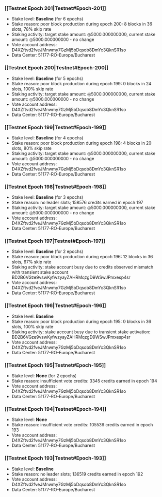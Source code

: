 ### [[Testnet Epoch 201|Testnet#Epoch-201]]
* Stake level: **Baseline** (for 6 epochs)
* Stake reason: poor block production during epoch 200: 8 blocks in 36 slots, 78% skip rate
* Staking activity: target stake amount: ◎5000.000000000, current stake amount: ◎5000.000000000 - no change
* Vote account address: D4XZftvd2fveJMnwmy7GzMj5bDqsob8DmYc3QknSR1so
* Data Center: 51177-RO-Europe/Bucharest
### [[Testnet Epoch 200|Testnet#Epoch-200]]
* Stake level: **Baseline** (for 5 epochs)
* Stake reason: poor block production during epoch 199: 0 blocks in 24 slots, 100% skip rate
* Staking activity: target stake amount: ◎5000.000000000, current stake amount: ◎5000.000000000 - no change
* Vote account address: D4XZftvd2fveJMnwmy7GzMj5bDqsob8DmYc3QknSR1so
* Data Center: 51177-RO-Europe/Bucharest
### [[Testnet Epoch 199|Testnet#Epoch-199]]
* Stake level: **Baseline** (for 4 epochs)
* Stake reason: poor block production during epoch 198: 4 blocks in 20 slots, 80% skip rate
* Staking activity: target stake amount: ◎5000.000000000, current stake amount: ◎5000.000000000 - no change
* Vote account address: D4XZftvd2fveJMnwmy7GzMj5bDqsob8DmYc3QknSR1so
* Data Center: 51177-RO-Europe/Bucharest
### [[Testnet Epoch 198|Testnet#Epoch-198]]
* Stake level: **Baseline** (for 3 epochs)
* Stake reason: no leader slots; 158576 credits earned in epoch 197
* Staking activity: target stake amount: ◎5000.000000000, current stake amount: ◎5000.000000000 - no change
* Vote account address: D4XZftvd2fveJMnwmy7GzMj5bDqsob8DmYc3QknSR1so
* Data Center: 51177-RO-Europe/Bucharest
### [[Testnet Epoch 197|Testnet#Epoch-197]]
* Stake level: **Baseline** (for 2 epochs)
* Stake reason: poor block production during epoch 196: 12 blocks in 36 slots, 67% skip rate
* Staking activity: stake account busy due to credits observed mismatch with transient stake account BD2B6VGze9vswKyfwzyayZAHRMqzgD9WSwJPmxesp4sr
* Vote account address: D4XZftvd2fveJMnwmy7GzMj5bDqsob8DmYc3QknSR1so
* Data Center: 51177-RO-Europe/Bucharest
### [[Testnet Epoch 196|Testnet#Epoch-196]]
* Stake level: **Baseline**
* Stake reason: poor block production during epoch 195: 0 blocks in 36 slots, 100% skip rate
* Staking activity: stake account busy due to transient stake activation: BD2B6VGze9vswKyfwzyayZAHRMqzgD9WSwJPmxesp4sr
* Vote account address: D4XZftvd2fveJMnwmy7GzMj5bDqsob8DmYc3QknSR1so
* Data Center: 51177-RO-Europe/Bucharest
### [[Testnet Epoch 195|Testnet#Epoch-195]]
* Stake level: **None** (for 2 epochs)
* Stake reason: insufficient vote credits: 3345 credits earned in epoch 194
* Vote account address: D4XZftvd2fveJMnwmy7GzMj5bDqsob8DmYc3QknSR1so
* Data Center: 51177-RO-Europe/Bucharest
### [[Testnet Epoch 194|Testnet#Epoch-194]]
* Stake level: **None**
* Stake reason: insufficient vote credits: 105536 credits earned in epoch 193
* Vote account address: D4XZftvd2fveJMnwmy7GzMj5bDqsob8DmYc3QknSR1so
* Data Center: 51177-RO-Europe/Bucharest
### [[Testnet Epoch 193|Testnet#Epoch-193]]
* Stake level: **Baseline**
* Stake reason: no leader slots; 136519 credits earned in epoch 192
* Vote account address: D4XZftvd2fveJMnwmy7GzMj5bDqsob8DmYc3QknSR1so
* Data Center: 51177-RO-Europe/Bucharest